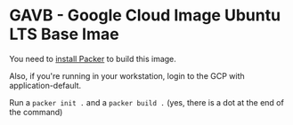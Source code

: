 # GAVB - Google Cloud Image Ubuntu LTS Base Imae

You need to [install Packer](https://learn.hashicorp.com/tutorials/packer/get-started-install-cli) to build this image.

Also, if you're running in your workstation, login to the GCP with application-default.

Run a `packer init .` and a `packer build .` (yes, there is a dot at the end of the command)

